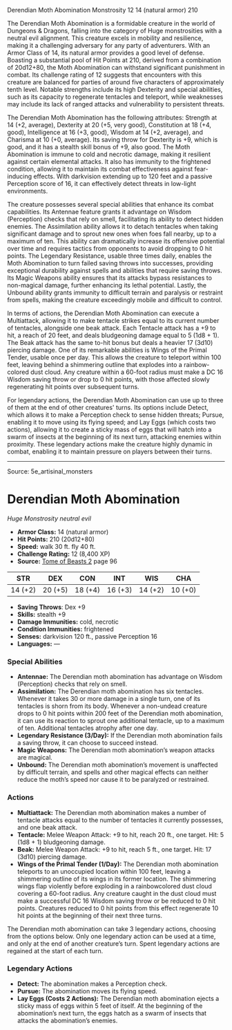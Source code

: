 <MonsterName/>Derendian Moth Abomination</MonsterName>
<CreatureType/>Monstrosity</CreatureType>
<CR/>12</CR>
<AC/>14 (natural armor)</AC>
<HP/>210</HP>
<summary>The Derendian Moth Abomination is a formidable creature in the world of Dungeons & Dragons, falling into the category of Huge monstrosities with a neutral evil alignment. This creature excels in mobility and resilience, making it a challenging adversary for any party of adventurers. With an Armor Class of 14, its natural armor provides a good level of defense. Boasting a substantial pool of Hit Points at 210, derived from a combination of 20d12+80, the Moth Abomination can withstand significant punishment in combat. Its challenge rating of 12 suggests that encounters with this creature are balanced for parties of around five characters of approximately tenth level. Notable strengths include its high Dexterity and special abilities, such as its capacity to regenerate tentacles and teleport, while weaknesses may include its lack of ranged attacks and vulnerability to persistent threats.</summary>

<detail>

The Derendian Moth Abomination has the following attributes: Strength at 14 (+2, average), Dexterity at 20 (+5, very good), Constitution at 18 (+4, good), Intelligence at 16 (+3, good), Wisdom at 14 (+2, average), and Charisma at 10 (+0, average). Its saving throw for Dexterity is +9, which is good, and it has a stealth skill bonus of +9, also good. The Moth Abomination is immune to cold and necrotic damage, making it resilient against certain elemental attacks. It also has immunity to the frightened condition, allowing it to maintain its combat effectiveness against fear-inducing effects. With darkvision extending up to 120 feet and a passive Perception score of 16, it can effectively detect threats in low-light environments.

The creature possesses several special abilities that enhance its combat capabilities. Its Antennae feature grants it advantage on Wisdom (Perception) checks that rely on smell, facilitating its ability to detect hidden enemies. The Assimilation ability allows it to detach tentacles when taking significant damage and to sprout new ones when foes fall nearby, up to a maximum of ten. This ability can dramatically increase its offensive potential over time and requires tactics from opponents to avoid dropping to 0 hit points. The Legendary Resistance, usable three times daily, enables the Moth Abomination to turn failed saving throws into successes, providing exceptional durability against spells and abilities that require saving throws. Its Magic Weapons ability ensures that its attacks bypass resistances to non-magical damage, further enhancing its lethal potential. Lastly, the Unbound ability grants immunity to difficult terrain and paralysis or restraint from spells, making the creature exceedingly mobile and difficult to control.

In terms of actions, the Derendian Moth Abomination can execute a Multiattack, allowing it to make tentacle strikes equal to its current number of tentacles, alongside one beak attack. Each Tentacle attack has a +9 to hit, a reach of 20 feet, and deals bludgeoning damage equal to 5 (1d8 + 1). The Beak attack has the same to-hit bonus but deals a heavier 17 (3d10) piercing damage. One of its remarkable abilities is Wings of the Primal Tender, usable once per day. This allows the creature to teleport within 100 feet, leaving behind a shimmering outline that explodes into a rainbow-colored dust cloud. Any creature within a 60-foot radius must make a DC 16 Wisdom saving throw or drop to 0 hit points, with those affected slowly regenerating hit points over subsequent turns.

For legendary actions, the Derendian Moth Abomination can use up to three of them at the end of other creatures' turns. Its options include Detect, which allows it to make a Perception check to sense hidden threats; Pursue, enabling it to move using its flying speed; and Lay Eggs (which costs two actions), allowing it to create a sticky mass of eggs that will hatch into a swarm of insects at the beginning of its next turn, attacking enemies within proximity. These legendary actions make the creature highly dynamic in combat, enabling it to maintain pressure on players between their turns.</detail>



---

Source: 5e_artisinal_monsters

# Derendian Moth Abomination

*Huge* *Monstrosity* *neutral evil*

- **Armor Class:** 14 (natural armor)
- **Hit Points:** 210 (20d12+80)
- **Speed:** walk 30 ft. fly 40 ft.
- **Challenge Rating:** 12 (8,400 XP)
- **Source:** [Tome of Beasts 2](https://koboldpress.com/kpstore/product/tome-of-beasts-2-for-5th-edition) page 96

| STR | DEX | CON | INT | WIS | CHA |
| --- | --- | --- | --- | --- | --- |
| 14 (+2) | 20 (+5) | 18 (+4) | 16 (+3) | 14 (+2) | 10 (+0) |

- **Saving Throws**: Dex +9
- **Skills:** stealth +9
- **Damage Immunities:** cold, necrotic
- **Condition Immunities:** frightened
- **Senses:** darkvision 120 ft., passive Perception 16
- **Languages:** —

### Special Abilities

- **Antennae:** The Derendian moth abomination has advantage on Wisdom (Perception) checks that rely on smell.
- **Assimilation:** The Derendian moth abomination has six tentacles. Whenever it takes 30 or more damage in a single turn, one of its tentacles is shorn from its body. Whenever a non-undead creature drops to 0 hit points within 200 feet of the Derendian moth abomination, it can use its reaction to sprout one additional tentacle, up to a maximum of ten. Additional tentacles atrophy after one day.
- **Legendary Resistance (3/Day):** If the Derendian moth abomination fails a saving throw, it can choose to succeed instead.
- **Magic Weapons:** The Derendian moth abomination’s weapon attacks are magical.
- **Unbound:** The Derendian moth abomination’s movement is unaffected by difficult terrain, and spells and other magical effects can neither reduce the moth’s speed nor cause it to be paralyzed or restrained.

### Actions

- **Multiattack:** The Derendian moth abomination makes a number of tentacle attacks equal to the number of tentacles it currently possesses, and one beak attack.
- **Tentacle:** Melee Weapon Attack: +9 to hit, reach 20 ft., one target. Hit: 5 (1d8 + 1) bludgeoning damage.
- **Beak:** Melee Weapon Attack: +9 to hit, reach 5 ft., one target. Hit: 17 (3d10) piercing damage.
- **Wings of the Primal Tender (1/Day):** The Derendian moth abomination teleports to an unoccupied location within 100 feet, leaving a shimmering outline of its wings in its former location. The shimmering wings flap violently before exploding in a rainbowcolored dust cloud covering a 60-foot radius. Any creature caught in the dust cloud must make a successful DC 16 Wisdom saving throw or be reduced to 0 hit points. Creatures reduced to 0 hit points from this effect regenerate 10 hit points at the beginning of their next three turns.

The Derendian moth abomination can take 3 legendary actions, choosing from the options below. Only one legendary action can be used at a time, and only at the end of another creature’s turn. Spent legendary actions are regained at the start of each turn.

### Legendary Actions

- **Detect:** The abomination makes a Perception check.
- **Pursue:** The abomination moves its flying speed.
- **Lay Eggs (Costs 2 Actions):** The Derendian moth abomination ejects a sticky mass of eggs within 5 feet of itself. At the beginning of the abomination’s next turn, the eggs hatch as a swarm of insects that attacks the abomination’s enemies.


